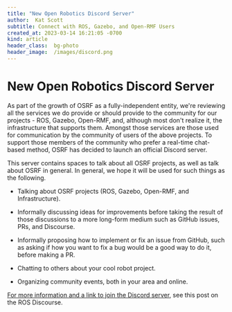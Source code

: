 ```yaml
---
title: "New Open Robotics Discord Server"
author:  Kat Scott 
subtitle: Connect with ROS, Gazebo, and Open-RMF Users
created_at: 2023-03-14 16:21:05 -0700
kind: article
header_class:  bg-photo 
header_image:  /images/discord.png 
---
```



# New Open Robotics Discord Server

As part of the growth of OSRF as a fully-independent entity, we're reviewing all
the services we do provide or should provide to the community for our projects -
ROS, Gazebo, Open-RMF, and, although most don't realize it, the infrastructure
that supports them. Amongst those services are those used for communication by
the community of users of the above projects. To support those members of the
community who prefer a real-time chat-based method, OSRF has decided to launch
an official Discord server.

This server contains spaces to talk about all OSRF projects, as well as talk
about OSRF in general. In general, we hope it will be used for such things as
the following.

* Talking about OSRF projects (ROS, Gazebo, Open-RMF, and Infrastructure).

* Informally discussing ideas for improvements before taking the result of those
discussions to a more long-form medium such as GitHub issues, PRs, and
Discourse.

* Informally proposing how to implement or fix an issue from GitHub, such as
asking if how you want to fix a bug would be a good way to do it, before making
a PR.

* Chatting to others about your cool robot project.

* Organizing community events, both in your area and online.

[For more information and a link to join the Discord server](https://discourse.ros.org/t/announcing-the-official-osrf-discord-server/30236), see this post on the
ROS Discourse.
